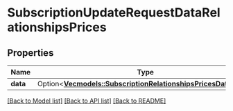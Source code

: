 # SubscriptionUpdateRequestDataRelationshipsPrices

## Properties

Name | Type | Description | Notes
------------ | ------------- | ------------- | -------------
**data** | Option<[**Vec<models::SubscriptionRelationshipsPricesDataInner>**](Subscription_relationships_prices_data_inner.md)> |  | [optional]

[[Back to Model list]](../README.md#documentation-for-models) [[Back to API list]](../README.md#documentation-for-api-endpoints) [[Back to README]](../README.md)


